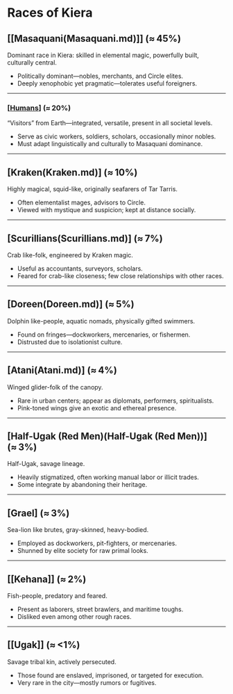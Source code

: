 # Races of Kiera

## [[Masaquani(Masaquani.md)]] (≈ 45%)

Dominant race in Kiera: skilled in elemental magic, powerfully built, culturally central.
- Politically dominant—nobles, merchants, and Circle elites.
- Deeply xenophobic yet pragmatic—tolerates useful foreigners.

---
### [[Humans](Humans.md)] (≈ 20%)

“Visitors” from Earth—integrated, versatile, present in all societal levels.
- Serve as civic workers, soldiers, scholars, occasionally minor nobles.
- Must adapt linguistically and culturally to Masaquani dominance.

---
## [Kraken(Kraken.md)] (≈ 10%)

Highly magical, squid-like, originally seafarers of Tar Tarris.
- Often elementalist mages, advisors to Circle.
- Viewed with mystique and suspicion; kept at distance socially.

---
## [Scurillians(Scurillians.md)] (≈ 7%)

Crab like-folk, engineered by Kraken magic.
- Useful as accountants, surveyors, scholars.
- Feared for crab-like closeness; few close relationships with other races.

---
## [Doreen(Doreen.md)] (≈ 5%)

Dolphin like-people, aquatic nomads, physically gifted swimmers.
- Found on fringes—dockworkers, mercenaries, or fishermen.
- Distrusted due to isolationist culture.

---
## [Atani(Atani.md)] (≈ 4%)

Winged glider-folk of the canopy.
- Rare in urban centers; appear as diplomats, performers, spiritualists.
- Pink-toned wings give an exotic and ethereal presence.

---
## [Half-Ugak (Red Men)(Half-Ugak (Red Men))] (≈ 3%)

Half-Ugak, savage lineage.
- Heavily stigmatized, often working manual labor or illicit trades.
- Some integrate by abandoning their heritage.

---
## [Grael] (≈ 3%)

Sea-lion like brutes, gray-skinned, heavy-bodied.
- Employed as dockworkers, pit-fighters, or mercenaries. 
- Shunned by elite society for raw primal looks.

---
## [[Kehana]] (≈ 2%)

Fish-people, predatory and feared.
- Present as laborers, street brawlers, and maritime toughs.
- Disliked even among other rough races.

---
## [[Ugak]] (≈ <1%)

Savage tribal kin, actively persecuted.
- Those found are enslaved, imprisoned, or targeted for execution.
- Very rare in the city—mostly rumors or fugitives.